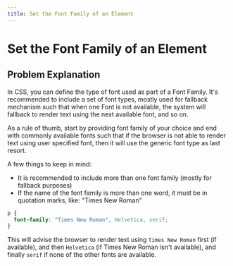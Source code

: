 ```yaml
---
title: Set the Font Family of an Element
---
```

# Set the Font Family of an Element

## Problem Explanation
In CSS, you can define the type of font used as part of a Font Family. It's recommended to include a set of font types, mostly used for fallback mechanism such that when one Font is not available, the system will fallback to render text using the next available font, and so on.

As a rule of thumb, start by providing font family of your choice and end with commonly available fonts such that if the browser is not able to render text using user specified font, then it will use the generic font type as last resort.

A few things to keep in mind:
* It is recommended to include more than one font family (mostly for fallback purposes)
* If the name of the font family is more than one word, it must be in quotation marks, like: "Times New Roman"

```css
p {
  font-family: "Times New Roman", Helvetica, serif;
}
```

This will advise the browser to render text using ```Times New Roman``` first (if available), and then ```Helvetica``` (if Times New Roman isn't available), and finally ```serif``` if none of the other fonts are available.
